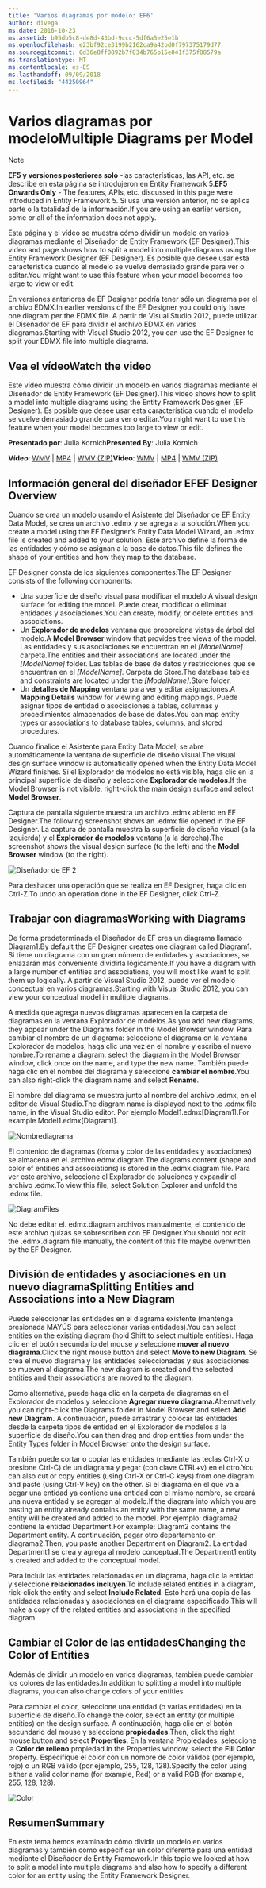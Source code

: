 ```yaml
---
title: 'Varios diagramas por modelo: EF6'
author: divega
ms.date: 2016-10-23
ms.assetid: b95db5c8-de8d-43bd-9ccc-5df6a5e25e1b
ms.openlocfilehash: e23bf92ce3199b2162ca9a42bd0f797375179d77
ms.sourcegitcommit: 0d36e8ff0892b7f034b765b15e041f375f88579a
ms.translationtype: MT
ms.contentlocale: es-ES
ms.lasthandoff: 09/09/2018
ms.locfileid: "44250964"
---
```

# <a name="multiple-diagrams-per-model"></a><span data-ttu-id="cabfc-102">Varios diagramas por modelo</span><span class="sxs-lookup"><span data-stu-id="cabfc-102">Multiple Diagrams per Model</span></span>
> [!NOTE]
> <span data-ttu-id="cabfc-103">**EF5 y versiones posteriores solo** -las características, las API, etc. se describe en esta página se introdujeron en Entity Framework 5.</span><span class="sxs-lookup"><span data-stu-id="cabfc-103">**EF5 Onwards Only** - The features, APIs, etc. discussed in this page were introduced in Entity Framework 5.</span></span> <span data-ttu-id="cabfc-104">Si usa una versión anterior, no se aplica parte o la totalidad de la información.</span><span class="sxs-lookup"><span data-stu-id="cabfc-104">If you are using an earlier version, some or all of the information does not apply.</span></span>

<span data-ttu-id="cabfc-105">Esta página y el vídeo se muestra cómo dividir un modelo en varios diagramas mediante el Diseñador de Entity Framework (EF Designer).</span><span class="sxs-lookup"><span data-stu-id="cabfc-105">This video and page shows how to split a model into multiple diagrams using the Entity Framework Designer (EF Designer).</span></span> <span data-ttu-id="cabfc-106">Es posible que desee usar esta característica cuando el modelo se vuelve demasiado grande para ver o editar.</span><span class="sxs-lookup"><span data-stu-id="cabfc-106">You might want to use this feature when your model becomes too large to view or edit.</span></span>

<span data-ttu-id="cabfc-107">En versiones anteriores de EF Designer podría tener sólo un diagrama por el archivo EDMX.</span><span class="sxs-lookup"><span data-stu-id="cabfc-107">In earlier versions of the EF Designer you could only have one diagram per the EDMX file.</span></span> <span data-ttu-id="cabfc-108">A partir de Visual Studio 2012, puede utilizar el Diseñador de EF para dividir el archivo EDMX en varios diagramas.</span><span class="sxs-lookup"><span data-stu-id="cabfc-108">Starting with Visual Studio 2012, you can use the EF Designer to split your EDMX file into multiple diagrams.</span></span>

## <a name="watch-the-video"></a><span data-ttu-id="cabfc-109">Vea el vídeo</span><span class="sxs-lookup"><span data-stu-id="cabfc-109">Watch the video</span></span>
<span data-ttu-id="cabfc-110">Este vídeo muestra cómo dividir un modelo en varios diagramas mediante el Diseñador de Entity Framework (EF Designer).</span><span class="sxs-lookup"><span data-stu-id="cabfc-110">This video shows how to split a model into multiple diagrams using the Entity Framework Designer (EF Designer).</span></span> <span data-ttu-id="cabfc-111">Es posible que desee usar esta característica cuando el modelo se vuelve demasiado grande para ver o editar.</span><span class="sxs-lookup"><span data-stu-id="cabfc-111">You might want to use this feature when your model becomes too large to view or edit.</span></span>

<span data-ttu-id="cabfc-112">**Presentado por**: Julia Kornich</span><span class="sxs-lookup"><span data-stu-id="cabfc-112">**Presented By**: Julia Kornich</span></span>

<span data-ttu-id="cabfc-113">**Vídeo**: [WMV](http://download.microsoft.com/download/5/C/2/5C2B52AB-5532-426F-B078-1E253341B5FA/HDI-ITPro-MSDN-winvideo-multiplediagrams.wmv) | [MP4](http://download.microsoft.com/download/5/C/2/5C2B52AB-5532-426F-B078-1E253341B5FA/HDI-ITPro-MSDN-mp4video-multiplediagrams.m4v) | [WMV (ZIP)](http://download.microsoft.com/download/5/C/2/5C2B52AB-5532-426F-B078-1E253341B5FA/HDI-ITPro-MSDN-winvideo-multiplediagrams.zip)</span><span class="sxs-lookup"><span data-stu-id="cabfc-113">**Video**: [WMV](http://download.microsoft.com/download/5/C/2/5C2B52AB-5532-426F-B078-1E253341B5FA/HDI-ITPro-MSDN-winvideo-multiplediagrams.wmv) | [MP4](http://download.microsoft.com/download/5/C/2/5C2B52AB-5532-426F-B078-1E253341B5FA/HDI-ITPro-MSDN-mp4video-multiplediagrams.m4v) | [WMV (ZIP)](http://download.microsoft.com/download/5/C/2/5C2B52AB-5532-426F-B078-1E253341B5FA/HDI-ITPro-MSDN-winvideo-multiplediagrams.zip)</span></span>

## <a name="ef-designer-overview"></a><span data-ttu-id="cabfc-114">Información general del diseñador EF</span><span class="sxs-lookup"><span data-stu-id="cabfc-114">EF Designer Overview</span></span>

<span data-ttu-id="cabfc-115">Cuando se crea un modelo usando el Asistente del Diseñador de EF Entity Data Model, se crea un archivo .edmx y se agrega a la solución.</span><span class="sxs-lookup"><span data-stu-id="cabfc-115">When you create a model using the EF Designer’s Entity Data Model Wizard, an .edmx file is created and added to your solution.</span></span> <span data-ttu-id="cabfc-116">Este archivo define la forma de las entidades y cómo se asignan a la base de datos.</span><span class="sxs-lookup"><span data-stu-id="cabfc-116">This file defines the shape of your entities and how they map to the database.</span></span>

<span data-ttu-id="cabfc-117">EF Designer consta de los siguientes componentes:</span><span class="sxs-lookup"><span data-stu-id="cabfc-117">The EF Designer consists of the following components:</span></span>

-   <span data-ttu-id="cabfc-118">Una superficie de diseño visual para modificar el modelo.</span><span class="sxs-lookup"><span data-stu-id="cabfc-118">A visual design surface for editing the model.</span></span> <span data-ttu-id="cabfc-119">Puede crear, modificar o eliminar entidades y asociaciones.</span><span class="sxs-lookup"><span data-stu-id="cabfc-119">You can create, modify, or delete entities and associations.</span></span>
-   <span data-ttu-id="cabfc-120">Un **Explorador de modelos** ventana que proporciona vistas de árbol del modelo.</span><span class="sxs-lookup"><span data-stu-id="cabfc-120">A **Model Browser** window that provides tree views of the model.</span></span>  <span data-ttu-id="cabfc-121">Las entidades y sus asociaciones se encuentran en el *\[ModelName\]* carpeta.</span><span class="sxs-lookup"><span data-stu-id="cabfc-121">The entities and their associations are located under the *\[ModelName\]* folder.</span></span> <span data-ttu-id="cabfc-122">Las tablas de base de datos y restricciones que se encuentran en el  *\[ModelName\]*. Carpeta de Store.</span><span class="sxs-lookup"><span data-stu-id="cabfc-122">The database tables and constraints are located under the *\[ModelName\]*.Store folder.</span></span>
-   <span data-ttu-id="cabfc-123">Un **detalles de Mapping** ventana para ver y editar asignaciones.</span><span class="sxs-lookup"><span data-stu-id="cabfc-123">A **Mapping Details** window for viewing and editing mappings.</span></span> <span data-ttu-id="cabfc-124">Puede asignar tipos de entidad o asociaciones a tablas, columnas y procedimientos almacenados de base de datos.</span><span class="sxs-lookup"><span data-stu-id="cabfc-124">You can map entity types or associations to database tables, columns, and stored procedures.</span></span> 

<span data-ttu-id="cabfc-125">Cuando finalice el Asistente para Entity Data Model, se abre automáticamente la ventana de superficie de diseño visual.</span><span class="sxs-lookup"><span data-stu-id="cabfc-125">The visual design surface window is automatically opened when the Entity Data Model Wizard finishes.</span></span> <span data-ttu-id="cabfc-126">Si el Explorador de modelos no está visible, haga clic en la principal superficie de diseño y seleccione **Explorador de modelos**.</span><span class="sxs-lookup"><span data-stu-id="cabfc-126">If the Model Browser is not visible, right-click the main design surface and select **Model Browser**.</span></span>

<span data-ttu-id="cabfc-127">Captura de pantalla siguiente muestra un archivo .edmx abierto en EF Designer.</span><span class="sxs-lookup"><span data-stu-id="cabfc-127">The following screenshot shows an .edmx file opened in the EF Designer.</span></span> <span data-ttu-id="cabfc-128">La captura de pantalla muestra la superficie de diseño visual (a la izquierda) y el **Explorador de modelos** ventana (a la derecha).</span><span class="sxs-lookup"><span data-stu-id="cabfc-128">The screenshot shows the visual design surface (to the left) and the **Model Browser** window (to the right).</span></span>

![Diseñador de EF 2](~/ef6/media/efdesigner2.png)

<span data-ttu-id="cabfc-130">Para deshacer una operación que se realiza en EF Designer, haga clic en Ctrl-Z.</span><span class="sxs-lookup"><span data-stu-id="cabfc-130">To undo an operation done in the EF Designer, click Ctrl-Z.</span></span>

## <a name="working-with-diagrams"></a><span data-ttu-id="cabfc-131">Trabajar con diagramas</span><span class="sxs-lookup"><span data-stu-id="cabfc-131">Working with Diagrams</span></span>

<span data-ttu-id="cabfc-132">De forma predeterminada el Diseñador de EF crea un diagrama llamado Diagram1.</span><span class="sxs-lookup"><span data-stu-id="cabfc-132">By default the EF Designer creates one diagram called Diagram1.</span></span> <span data-ttu-id="cabfc-133">Si tiene un diagrama con un gran número de entidades y asociaciones, se enlazarán más conveniente dividirla lógicamente.</span><span class="sxs-lookup"><span data-stu-id="cabfc-133">If you have a diagram with a large number of entities and associations, you will most like want to split them up logically.</span></span> <span data-ttu-id="cabfc-134">A partir de Visual Studio 2012, puede ver el modelo conceptual en varios diagramas.</span><span class="sxs-lookup"><span data-stu-id="cabfc-134">Starting with Visual Studio 2012, you can view your conceptual model in multiple diagrams.</span></span>   

<span data-ttu-id="cabfc-135">A medida que agrega nuevos diagramas aparecen en la carpeta de diagramas en la ventana Explorador de modelos.</span><span class="sxs-lookup"><span data-stu-id="cabfc-135">As you add new diagrams, they appear under the Diagrams folder in the Model Browser window.</span></span> <span data-ttu-id="cabfc-136">Para cambiar el nombre de un diagrama: seleccione el diagrama en la ventana Explorador de modelos, haga clic una vez en el nombre y escriba el nuevo nombre.</span><span class="sxs-lookup"><span data-stu-id="cabfc-136">To rename a diagram: select the diagram in the Model Browser window, click once on the name, and type the new name.</span></span>  <span data-ttu-id="cabfc-137">También puede haga clic en el nombre del diagrama y seleccione **cambiar el nombre**.</span><span class="sxs-lookup"><span data-stu-id="cabfc-137">You can also right-click the diagram name and select **Rename**.</span></span>

<span data-ttu-id="cabfc-138">El nombre del diagrama se muestra junto al nombre del archivo .edmx, en el editor de Visual Studio.</span><span class="sxs-lookup"><span data-stu-id="cabfc-138">The diagram name is displayed next to the .edmx file name, in the Visual Studio editor.</span></span> <span data-ttu-id="cabfc-139">Por ejemplo Model1.edmx\[Diagram1\].</span><span class="sxs-lookup"><span data-stu-id="cabfc-139">For example Model1.edmx\[Diagram1\].</span></span>

![Nombrediagrama](~/ef6/media/diagramname.png)

<span data-ttu-id="cabfc-141">El contenido de diagramas (forma y color de las entidades y asociaciones) se almacena en el. archivo edmx.diagram.</span><span class="sxs-lookup"><span data-stu-id="cabfc-141">The diagrams content (shape and color of entities and associations) is stored in the .edmx.diagram file.</span></span> <span data-ttu-id="cabfc-142">Para ver este archivo, seleccione el Explorador de soluciones y expandir el archivo .edmx.</span><span class="sxs-lookup"><span data-stu-id="cabfc-142">To view this file, select Solution Explorer and unfold the .edmx file.</span></span> 

![DiagramFiles](~/ef6/media/diagramfiles.png)

<span data-ttu-id="cabfc-144">No debe editar el. edmx.diagram archivos manualmente, el contenido de este archivo quizás se sobrescriben con EF Designer.</span><span class="sxs-lookup"><span data-stu-id="cabfc-144">You should not edit the .edmx.diagram file manually, the content of this file maybe overwritten by the EF Designer.</span></span>
 
## <a name="splitting-entities-and-associations-into-a-new-diagram"></a><span data-ttu-id="cabfc-145">División de entidades y asociaciones en un nuevo diagrama</span><span class="sxs-lookup"><span data-stu-id="cabfc-145">Splitting Entities and Associations into a New Diagram</span></span>

<span data-ttu-id="cabfc-146">Puede seleccionar las entidades en el diagrama existente (mantenga presionada MAYÚS para seleccionar varias entidades).</span><span class="sxs-lookup"><span data-stu-id="cabfc-146">You can select entities on the existing diagram (hold Shift to select multiple entities).</span></span> <span data-ttu-id="cabfc-147">Haga clic en el botón secundario del mouse y seleccione **mover al nuevo diagrama**.</span><span class="sxs-lookup"><span data-stu-id="cabfc-147">Click the right mouse button and select **Move to new Diagram**.</span></span> <span data-ttu-id="cabfc-148">Se crea el nuevo diagrama y las entidades seleccionadas y sus asociaciones se mueven al diagrama.</span><span class="sxs-lookup"><span data-stu-id="cabfc-148">The new diagram is created and the selected entities and their associations are moved to the diagram.</span></span>

<span data-ttu-id="cabfc-149">Como alternativa, puede haga clic en la carpeta de diagramas en el Explorador de modelos y seleccione **Agregar nuevo diagrama.**</span><span class="sxs-lookup"><span data-stu-id="cabfc-149">Alternatively, you can right-click the Diagrams folder in Model Browser and select **Add new Diagram.**</span></span> <span data-ttu-id="cabfc-150">A continuación, puede arrastrar y colocar las entidades desde la carpeta tipos de entidad en el Explorador de modelos a la superficie de diseño.</span><span class="sxs-lookup"><span data-stu-id="cabfc-150">You can then drag and drop entities from under the Entity Types folder in Model Browser onto the design surface.</span></span>

<span data-ttu-id="cabfc-151">También puede cortar o copiar las entidades (mediante las teclas Ctrl-X o presione Ctrl-C) de un diagrama y pegar (con clave CTRL+v) en el otro.</span><span class="sxs-lookup"><span data-stu-id="cabfc-151">You can also cut or copy entities (using Ctrl-X or Ctrl-C keys) from one diagram and paste (using Ctrl-V key) on the other.</span></span> <span data-ttu-id="cabfc-152">Si el diagrama en el que va a pegar una entidad ya contiene una entidad con el mismo nombre, se creará una nueva entidad y se agregan al modelo.</span><span class="sxs-lookup"><span data-stu-id="cabfc-152">If the diagram into which you are pasting an entity already contains an entity with the same name, a new entity will be created and added to the model.</span></span>  <span data-ttu-id="cabfc-153">Por ejemplo: diagrama2 contiene la entidad Department.</span><span class="sxs-lookup"><span data-stu-id="cabfc-153">For example: Diagram2 contains the Department entity.</span></span> <span data-ttu-id="cabfc-154">A continuación, pegar otro departamento en diagrama2.</span><span class="sxs-lookup"><span data-stu-id="cabfc-154">Then, you paste another Department on Diagram2.</span></span> <span data-ttu-id="cabfc-155">La entidad Department1 se crea y agrega al modelo conceptual.</span><span class="sxs-lookup"><span data-stu-id="cabfc-155">The Department1 entity is created and added to the conceptual model.</span></span>   

<span data-ttu-id="cabfc-156">Para incluir las entidades relacionadas en un diagrama, haga clic la entidad y seleccione **relacionados incluyen**.</span><span class="sxs-lookup"><span data-stu-id="cabfc-156">To include related entities in a diagram, rick-click the entity and select **Include Related**.</span></span> <span data-ttu-id="cabfc-157">Esto hará una copia de las entidades relacionadas y asociaciones en el diagrama especificado.</span><span class="sxs-lookup"><span data-stu-id="cabfc-157">This will make a copy of the related entities and associations in the specified diagram.</span></span>

## <a name="changing-the-color-of-entities"></a><span data-ttu-id="cabfc-158">Cambiar el Color de las entidades</span><span class="sxs-lookup"><span data-stu-id="cabfc-158">Changing the Color of Entities</span></span>

<span data-ttu-id="cabfc-159">Además de dividir un modelo en varios diagramas, también puede cambiar los colores de las entidades.</span><span class="sxs-lookup"><span data-stu-id="cabfc-159">In addition to splitting a model into multiple diagrams, you can also change colors of your entities.</span></span>

<span data-ttu-id="cabfc-160">Para cambiar el color, seleccione una entidad (o varias entidades) en la superficie de diseño.</span><span class="sxs-lookup"><span data-stu-id="cabfc-160">To change the color, select an entity (or multiple entities) on the design surface.</span></span> <span data-ttu-id="cabfc-161">A continuación, haga clic en el botón secundario del mouse y seleccione **propiedades**.</span><span class="sxs-lookup"><span data-stu-id="cabfc-161">Then, click the right mouse button and select **Properties**.</span></span> <span data-ttu-id="cabfc-162">En la ventana Propiedades, seleccione la **Color de relleno** propiedad.</span><span class="sxs-lookup"><span data-stu-id="cabfc-162">In the Properties window, select the **Fill Color** property.</span></span> <span data-ttu-id="cabfc-163">Especifique el color con un nombre de color válidos (por ejemplo, rojo) o un RGB válido (por ejemplo, 255, 128, 128).</span><span class="sxs-lookup"><span data-stu-id="cabfc-163">Specify the color using either a valid color name (for example, Red) or a valid RGB (for example, 255, 128, 128).</span></span> 

![Color](~/ef6/media/color.png)

## <a name="summary"></a><span data-ttu-id="cabfc-165">Resumen</span><span class="sxs-lookup"><span data-stu-id="cabfc-165">Summary</span></span>

<span data-ttu-id="cabfc-166">En este tema hemos examinado cómo dividir un modelo en varios diagramas y también cómo especificar un color diferente para una entidad mediante el Diseñador de Entity Framework.</span><span class="sxs-lookup"><span data-stu-id="cabfc-166">In this topic we looked at how to split a model into multiple diagrams and also how to specify a different color for an entity using the Entity Framework Designer.</span></span> 
